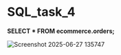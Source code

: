 # SQL_task_4
**SELECT 
    *
FROM
    ecommerce.orders;**
    
![Screenshot 2025-06-27 135747](https://github.com/user-attachments/assets/ac0362e0-b42c-4606-80a4-78f675353941)
